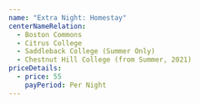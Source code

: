 ```yaml
---
name: "Extra Night: Homestay"
centerNameRelation:
  - Boston Commons
  - Citrus College
  - Saddleback College (Summer Only)
  - Chestnut Hill College (from Summer, 2021)
priceDetails:
  - price: 55
    payPeriod: Per Night
---
```

